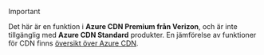 > [!IMPORTANT]
> Det här är en funktion i **Azure CDN Premium från Verizon**, och är inte tillgänglig med **Azure CDN Standard** produkter.  En jämförelse av funktioner för CDN finns [översikt över Azure CDN](../articles/cdn/cdn-overview.md#azure-cdn-features). 
> 
> 

